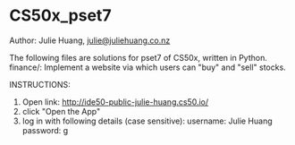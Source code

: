# CS50x_pset7
Author: Julie Huang, julie@juliehuang.co.nz

The following files are solutions for pset7 of CS50x, written in Python.
finance/: Implement a website via which users can "buy" and "sell" stocks.

INSTRUCTIONS:

1) Open link: http://ide50-public-julie-huang.cs50.io/
2) click "Open the App"
3) log in with following details (case sensitive): 
   username: Julie Huang
   password: g
